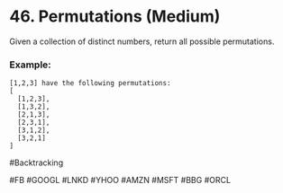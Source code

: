 # 46. Permutations (Medium)

Given a collection of distinct numbers, return all possible permutations.

### Example:
```
[1,2,3] have the following permutations:
[
  [1,2,3],
  [1,3,2],
  [2,1,3],
  [2,3,1],
  [3,1,2],
  [3,2,1]
]
```

#Backtracking

#FB #GOOGL #LNKD #YHOO #AMZN #MSFT #BBG #ORCL